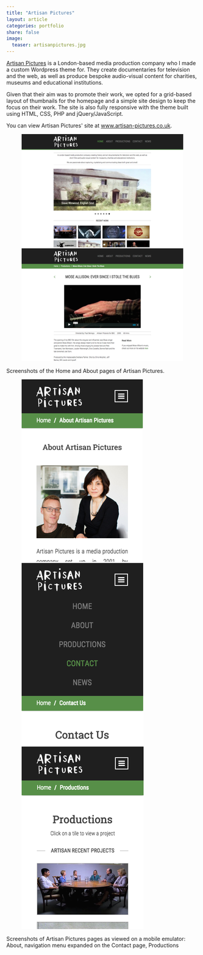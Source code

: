 ```yaml
---
title: "Artisan Pictures"
layout: article
categories: portfolio
share: false
image:
  teaser: artisanpictures.jpg
---
```


<p>
  <a href="http://www.artisan-pictures.co.uk">Artisan Pictures</a> is a London-based media production company who I made a custom Wordpress theme for. They create documentaries for television and the web, as well as produce bespoke audio-visual content for charities, museums and educational institutions.
</p>

<p>
  Given that their aim was to promote their work, we opted for a grid-based layout of thumbnails for the homepage and a simple site design to keep the focus on their work. The site is also fully responsive with the theme built using HTML, CSS, PHP and jQuery/JavaScript.
</p>

<p>You can view Artisan Pictures' site at <a href="http://www.artisan-pictures.co.uk">www.artisan-pictures.co.uk</a>.</p>

<div id='artisan-screenshots' class='two-images-row'>
  <figure>
    <img src="/images/artisan-home.png" />
    <img src="/images/artisan-project.png" />
  </figure>
  <figcaption>Screenshots of the Home and About pages of Artisan Pictures.</figcaption>
</div>

<div id='artisan-screenshots-mobile' class='three-images-row'>
  <figure>
    <img src="/images/artisan-about-mobile.png" />
    <img src="/images/artisan-expanded-menu.png" />
    <img src="/images/artisan-productions-mobile.png" />
  </figure>
  <figcaption>Screenshots of Artisan Pictures pages as viewed on a mobile emulator: About, navigation menu expanded on the Contact page, Productions</figcaption>
</div>
